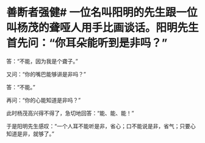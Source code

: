 # 善断者强健# 一位名叫阳明的先生跟一位叫杨茂的聋哑人用手比画谈话。阳明先生首先问：“你耳朵能听到是非吗？”

答：“不能，因为我是个聋子。”

又问：“你的嘴巴能够讲是非吗？”

答：“不能。”

再问：“你的心能知道是非吗？”

此时杨茂高兴得不得了，急切地回答：“能、能、能！”

于是阳明先生感叹：“一个人耳不能听是非，省心；口不能说是非，省气；只要心知道是非，就够了。”
  